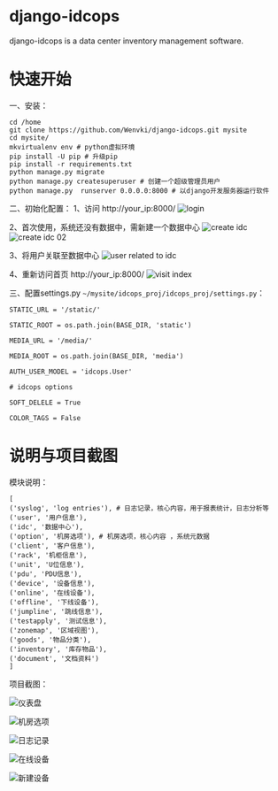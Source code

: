 # django-idcops

django-idcops is a data center inventory management software.


# 快速开始

一、安装：
```
cd /home
git clone https://github.com/Wenvki/django-idcops.git mysite
cd mysite/
mkvirtualenv env # python虚拟环境
pip install -U pip # 升级pip
pip install -r requirements.txt 
python manage.py migrate
python manage.py createsuperuser # 创建一个超级管理员用户
python manage.py  runserver 0.0.0.0:8000 # 以django开发服务器运行软件
```
二、初始化配置：
1、访问 http://your_ip:8000/ 
![login](https://raw.githubusercontent.com/Wenvki/django-idcops/master/screenshots/0001.png)

2、首次使用，系统还没有数据中，需新建一个数据中心
![create idc](https://raw.githubusercontent.com/Wenvki/django-idcops/master/screenshots/0002.png)
![create idc 02](https://raw.githubusercontent.com/Wenvki/django-idcops/master/screenshots/0003.png)

3、将用户关联至数据中心
![user related to idc](https://raw.githubusercontent.com/Wenvki/django-idcops/master/screenshots/0004.png)

4、重新访问首页 http://your_ip:8000/ 
![visit index](https://raw.githubusercontent.com/Wenvki/django-idcops/master/screenshots/0005.png)

三、配置settings.py `~/mysite/idcops_proj/idcops_proj/settings.py`：
```
STATIC_URL = '/static/'

STATIC_ROOT = os.path.join(BASE_DIR, 'static')

MEDIA_URL = '/media/'

MEDIA_ROOT = os.path.join(BASE_DIR, 'media')

AUTH_USER_MODEL = 'idcops.User'

# idcops options

SOFT_DELELE = True

COLOR_TAGS = False

```

# 说明与项目截图

模块说明：
```
[
('syslog', 'log entries'), # 日志记录，核心内容，用于报表统计，日志分析等
('user', '用户信息'), 
('idc', '数据中心'),  
('option', '机房选项'), # 机房选项，核心内容 ，系统元数据
('client', '客户信息'), 
('rack', '机柜信息'), 
('unit', 'U位信息'), 
('pdu', 'PDU信息'), 
('device', '设备信息'), 
('online', '在线设备'), 
('offline', '下线设备'), 
('jumpline', '跳线信息'), 
('testapply', '测试信息'), 
('zonemap', '区域视图'), 
('goods', '物品分类'), 
('inventory', '库存物品'), 
('document', '文档资料')
]
```

项目截图：

![仪表盘](https://raw.githubusercontent.com/Wenvki/django-idcops/master/screenshots/2018-12-25_173535.jpg)

![机房选项](https://raw.githubusercontent.com/Wenvki/django-idcops/master/screenshots/2018-12-25_173634.jpg)

![日志记录](https://raw.githubusercontent.com/Wenvki/django-idcops/master/screenshots/2018-12-25_173652.jpg)

![在线设备](https://raw.githubusercontent.com/Wenvki/django-idcops/master/screenshots/2018-12-25_173828.jpg)

![新建设备](https://raw.githubusercontent.com/Wenvki/django-idcops/master/screenshots/2018-12-25_173851.jpg)
